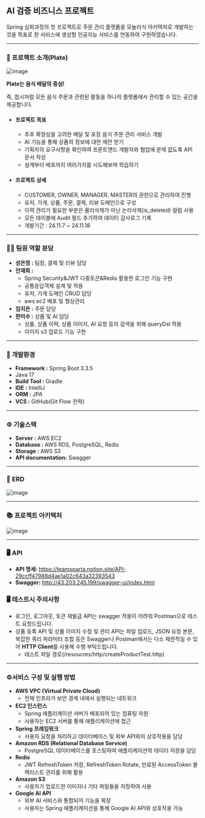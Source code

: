 ## AI 검증 비즈니스 프로젝트 ##
Spring 심화과정의 첫 프로젝트로 주문 관리 플랫폼을 모놀리식 아키텍처로 개발하는 것을 목표로 한 서비스에 생성형 인공지능 서비스를 연동하여 구현하였습니다.

----
### 📖 프로젝트 소개(Plate) ###
![image](https://github.com/user-attachments/assets/e765c67d-001c-41e1-a349-a1485323e853)

**Plate는 음식 배달의 중심!**

즉, 접시처럼 모든 음식 주문과 관련된 활동을 하나의 플랫폼에서 관리할 수 있는 공간을 제공합니다.
- #### 프로젝트 목표 ####
  - 추후 확장성을 고려한 배달 및 포장 음식 주문 관리 서비스 개발
  - AI 기능을 통해 상품의 정보에 대한 제안 받기
  - 기획자의 요구사항을 확인하여 프론트엔드 개발자와 협업에 문제 없도록 API 문서 작성
  - 설계부터 배포까지 여러가지를 시도해보며 학습하기
- #### 프로젝트 상세 ####
  - CUSTOMER, OWNER, MANAGER, MASTER의 권한으로 관리하여 진행
  - 유저, 가게, 상품, 주문, 결제, 리뷰 도메인으로 구성
  - 이력 관리가 필요한 부분은 물리삭제가 아닌 논리삭제(is_deleted) 컬럼 사용
  - 모든 테이블에 Audit 필드 추가하여 데이터 감사로그 기록
  - 개발기간 : 24.11.7 ~ 24.11.18
----
### 👩‍💻 팀원 역할 분담 ###
 - **성은정 :** 팀장, 결제 및 리뷰 담당
 - **안재희 :**
   - Spring Security&JWT 다중토큰&Redis 활용한 로그인 기능 구현
   - 공통응답객체 설계 및 적용
   - 유저, 가게 도메인 CRUD 담당
   - aws ec2 배포 및 형상관리 
 - **임지은 :** 주문 담당
 - **한미수 :** 상품 및 AI 담당
   - 상품, 상품 이력, 상품 이미지, AI 요청 등의 검색을 위해 queryDsl 적용
   - 이미지 s3 업로드 기능 구현
----
### 🔧 개발환경 ###
- **Framework  :** Spring Boot 3.3.5
- Java 17
- **Build Tool :** Gradle
- **IDE :** IntelliJ
- **ORM :** JPA
- **VCS :** GitHub(Git Flow 전략)
----
### ⚙️ 기술스택 ###
- **Server :** AWS EC2
- **Database :** AWS RDS, PostgreSQL, Redis
- **Storage :** AWS S3
- **API documentation:** Swagger
----
### 📝 ERD ###
![image](https://github.com/user-attachments/assets/b185937c-f778-46b3-8c54-0b4abb0be860)

----
### 📚 프로젝트 아키텍처 ###
![image](https://github.com/user-attachments/assets/9ed1c358-0350-405b-a94f-c2c4a985158b)

----
### 🖥️ API ###
- **API 명세:** https://teamsparta.notion.site/API-29ccff47988d4ae1a02c643a32393543
- **Swagger:** http://43.203.245.199/swagger-ui/index.html
### 🖥️ 테스트시 주의사항 ###
- 로그인, 로그아웃, 토큰 재발급 API는 swagger 적용이 어려워 Postman으로 테스트 요청드립니다. 
- 상품 등록 API 및 상품 이미지 수정 및 관리 API는 파일 업로드, JSON 요청 본문, 복잡한 쿼리 파라미터 조합 등은
  Swagger나 Postman에서는 다소 제한적일 수 있어 **HTTP Client**를 사용해 수행 부탁드립니다.
  - 테스트 파일 경로(/resoucres/http/createProductTest.http)
----
### ⚙️서비스 구성 및 실행 방법 ###
- **AWS VPC (Virtual Private Cloud)**
  - 전체 인프라가 보안 경계 내에서 실행되는 네트워크
- **EC2 인스턴스**
  - Spring 애플리케이션 서버가 배포되어 있는 컴퓨팅 자원
  - 사용자는 EC2 서버를 통해 애플리케이션에 접근
- **Spring 프레임워크**
  - 사용자 요청을 처리하고 데이터베이스 및 외부 API와의 상호작용을 담당
- **Amazon RDS (Relational Database Service)**
  - PostgreSQL 데이터베이스를 호스팅하여 애플리케이션의 데이터 저장을 담당
- **Redis**
  - JWT RefreshToken 저장, RefreshToken Rotate, 만료된 AccessToken 블랙리스트 관리를 위해 활용
- **Amazon S3**
  - 사용자가 업로드한 이미지나 기타 파일들을 저장하여 사용
- **Google AI API**
  - 외부 AI 서비스와 통합되어 기능을 확장
  - 사용자는 Spring 애플리케이션을 통해 Google AI API와 상호작용 가능
